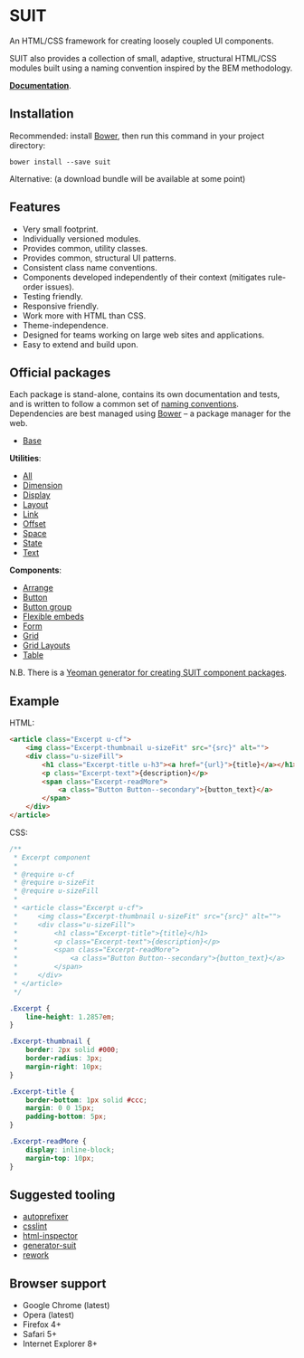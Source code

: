 # SUIT

An HTML/CSS framework for creating loosely coupled UI components.

SUIT also provides a collection of small, adaptive, structural HTML/CSS modules
built using a naming convention inspired by the BEM methodology.

**[Documentation](doc/README.md)**.


## Installation

Recommended: install [Bower](http://bower.io/), then run this command in your
project directory:

```
bower install --save suit
```

Alternative: (a download bundle will be available at some point)


## Features

* Very small footprint.
* Individually versioned modules.
* Provides common, utility classes.
* Provides common, structural UI patterns.
* Consistent class name conventions.
* Components developed independently of their context (mitigates rule-order issues).
* Testing friendly.
* Responsive friendly.
* Work more with HTML than CSS.
* Theme-independence.
* Designed for teams working on large web sites and applications.
* Easy to extend and build upon.


## Official packages

Each package is stand-alone, contains its own documentation and tests, and is
written to follow a common set of [naming
conventions](doc/naming-conventions.md). Dependencies are best managed using
[Bower](http://bower.io/) – a package manager for the web.

* [Base](https://github.com/suitcss/base/)

**Utilities**:

* [All](https://github.com/suitcss/utils/)
* [Dimension](https://github.com/suitcss/utils-dimension/)
* [Display](https://github.com/suitcss/utils-display/)
* [Layout](https://github.com/suitcss/utils-layout/)
* [Link](https://github.com/suitcss/utils-link/)
* [Offset](https://github.com/suitcss/utils-offset/)
* [Space](https://github.com/suitcss/utils-space/)
* [State](https://github.com/suitcss/utils-state/)
* [Text](https://github.com/suitcss/utils-text/)

**Components**:

* [Arrange](https://github.com/suitcss/arrange/)
* [Button](https://github.com/suitcss/button/)
* [Button group](https://github.com/suitcss/button-group/)
* [Flexible embeds](https://github.com/suitcss/flex-embed/)
* [Form](https://github.com/suitcss/form/)
* [Grid](https://github.com/suitcss/grid/)
* [Grid Layouts](https://github.com/suitcss/grid-layouts/)
* [Table](https://github.com/suitcss/table/)

N.B. There is a [Yeoman generator for creating SUIT component
packages](https://github.com/suitcss/generator-suit).


## Example

HTML:

```html
<article class="Excerpt u-cf">
    <img class="Excerpt-thumbnail u-sizeFit" src="{src}" alt="">
    <div class="u-sizeFill">
        <h1 class="Excerpt-title u-h3"><a href="{url}">{title}</a></h1>
        <p class="Excerpt-text">{description}</p>
        <span class="Excerpt-readMore">
            <a class="Button Button--secondary">{button_text}</a>
        </span>
    </div>
</article>
```

CSS:

```css
/**
 * Excerpt component
 *
 * @require u-cf
 * @require u-sizeFit
 * @require u-sizeFill
 *
 * <article class="Excerpt u-cf">
 *     <img class="Excerpt-thumbnail u-sizeFit" src="{src}" alt="">
 *     <div class="u-sizeFill">
 *         <h1 class="Excerpt-title">{title}</h1>
 *         <p class="Excerpt-text">{description}</p>
 *         <span class="Excerpt-readMore">
 *             <a class="Button Button--secondary">{button_text}</a>
 *         </span>
 *     </div>
 * </article>
 */

.Excerpt {
    line-height: 1.2857em;
}

.Excerpt-thumbnail {
    border: 2px solid #000;
    border-radius: 3px;
    margin-right: 10px;
}

.Excerpt-title {
    border-bottom: 1px solid #ccc;
    margin: 0 0 15px;
    padding-bottom: 5px;
}

.Excerpt-readMore {
    display: inline-block;
    margin-top: 10px;
}
```


## Suggested tooling

* [autoprefixer](https://github.com/ai/autoprefixer)
* [csslint](https://github.com/stubbornella/csslint)
* [html-inspector](https://github.com/philipwalton/html-inspector)
* [generator-suit](https://github.com/suitcss/generator-suit)
* [rework](https://github.com/visionmedia/rework)


## Browser support

* Google Chrome (latest)
* Opera (latest)
* Firefox 4+
* Safari 5+
* Internet Explorer 8+
